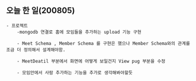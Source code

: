 ## 오늘 한 일(200805)

    - 프로젝트
        -mongodb 연결로 홈에 모임들을 추가하는 upload 기능 구현

        - Meet Schema , Member Schema 를 구현은 했으나 Member Schema와의 관계를 조금 더 정의해서 설계해야함.

        - MeetDeatil 부분에서 화면에 어떻게 보일건지 View pug 부분을 수정

        - 모임안에서 사람 추가하는 기능을 추가로 생각해봐야할듯
